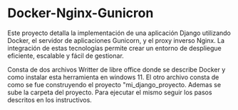 # Docker-Nginx-Gunicron
Este proyecto detalla la implementación de una aplicación Django utilizando Docker, el servidor de aplicaciones Gunicorn, y el proxy inverso Nginx. La integración de estas tecnologías permite crear un entorno de despliegue eficiente, escalable y fácil de gestionar.

Consta de dos archivos Writter de libre office donde se describe Docker y como instalar esta herramienta en windows 11. El otro archivo consta de como se fue construyendo el proyecto "mi_django_proyecto.
Ademas se sube la carpeta del proyecto. Para ejecutar el mismo seguir los pasos descritos en los instructivos.

